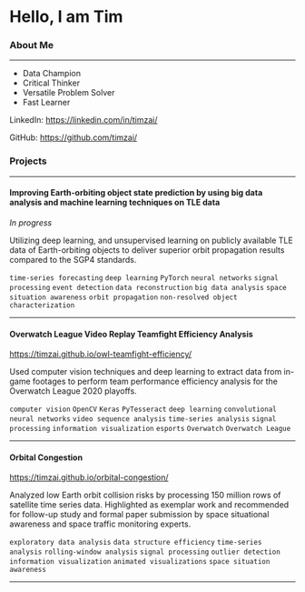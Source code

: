 # Hello, I am Tim

### About Me

---

* Data Champion
* Critical Thinker
* Versatile Problem Solver
* Fast Learner

LinkedIn: https://linkedin.com/in/timzai/

GitHub: https://github.com/timzai/

### Projects

---

#### Improving Earth-orbiting object state prediction by using big data analysis and machine learning techniques on TLE data

*In progress*

Utilizing deep learning, and unsupervised learning on publicly available TLE data of Earth-orbiting objects to deliver superior orbit propagation results compared to the SGP4 standards.

`time-series forecasting` `deep learning` `PyTorch` `neural networks` `signal processing` `event detection` `data reconstruction` `big data analysis` `space situation awareness` `orbit propagation` `non-resolved object characterization`

---

#### Overwatch League Video Replay Teamfight Efficiency Analysis

https://timzai.github.io/owl-teamfight-efficiency/

Used computer vision techniques and deep learning to extract data from in-game footages to perform team performance efficiency analysis for the Overwatch League 2020 playoffs.

`computer vision` `OpenCV` `Keras` `PyTesseract` `deep learning` `convolutional neural networks` `video sequence analysis` `time-series analysis` `signal processing` `information visualization` `esports` `Overwatch` `Overwatch League`

---

#### Orbital Congestion

https://timzai.github.io/orbital-congestion/

Analyzed low Earth orbit collision risks by processing 150 million rows of satellite time series data.  Highlighted as exemplar work and recommended for follow-up study and formal paper submission by space situational awareness and space traffic monitoring experts.

`exploratory data analysis` `data structure efficiency` `time-series analysis` `rolling-window analysis` `signal processing` `outlier detection` `information visualization` `animated visualizations` `space situation awareness`

---
